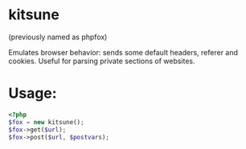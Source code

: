 kitsune
=======

(previously named as phpfox)

Emulates browser behavior: sends some default headers, referer and cookies. Useful for parsing private sections of websites.

Usage:
========

```php
<?php
$fox = new kitsune();
$fox->get($url);
$fox->post($url, $postvars);

```
